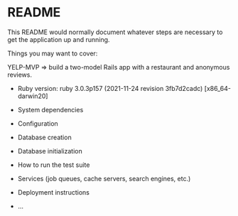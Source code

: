 # README

This README would normally document whatever steps are necessary to get the
application up and running.

Things you may want to cover:

YELP-MVP => build a two-model Rails app with a restaurant and anonymous reviews.

* Ruby version: ruby 3.0.3p157 (2021-11-24 revision 3fb7d2cadc) [x86_64-darwin20]

* System dependencies

* Configuration

* Database creation

* Database initialization

* How to run the test suite

* Services (job queues, cache servers, search engines, etc.)

* Deployment instructions

* ...

